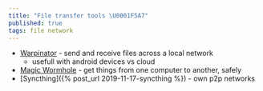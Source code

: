 ```yaml
---
title: "File transfer tools \U0001F5A7"
published: true
tags: file network
---
```

- [Warpinator](https://github.com/linuxmint/warpinator?tab=readme-ov-file#warpinator---send-and-receive-files-across-a-local-network) -  send and receive files across a local network
	- usefull with android devices vs cloud
- [	Magic Wormhole](https://news.ycombinator.com/item?id=41275920) - get things from one computer to another, safely 
- [Syncthing]({% post_url 2019-11-17-syncthing %}) - own p2p networks
